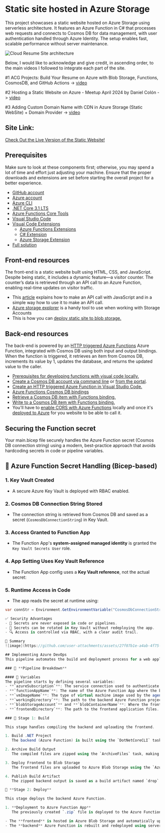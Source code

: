 # Static site hosted in Azure Storage

This project showcases a static website hosted on Azure Storage using serverless architecture. It features an Azure Function in C# that processes web requests and connects to Cosmos DB for data management, with user authentication handled through Azure Identity. The setup enables fast, scalable performance without server maintenance. 

![Cloud Resume Site architecture](https://github.com/user-attachments/assets/fc7b1e6e-0fd2-4cf5-84d2-35425d1094b5)

Below, I would like to acknowledge and give credit, in ascending order, to the main videos I followed to integrate each part of the site.

#1 ACG Projects: Build Your Resume on Azure with Blob Storage, Functions, CosmosDB, and GitHub Actions -> [video](https://youtu.be/ieYrBWmkfno) 

#2 Hosting a Static Website on Azure - Meetup April 2024 by Daniel Colón -> [video](https://www.youtube.com/watch?v=S921NkFFriM)

#3 Adding Custom Domain Name with CDN in Azure Storage (Static WebSite) + Domain Provider -> [video](https://www.youtube.com/watch?v=bVsmwv89vGE)

## Site Link:
[Check Out the Live Version of the Static Website!](https://www.routetothecloud.com/)

## Prerequisites
Make sure to look at these components first; otherwise, you may spend a lot of time and effort just adjusting your machine. Ensure that the proper downloads and extensions are set before starting the overall project for a better experience.

- [GitHub account](https://github.com/join)
- [Azure account](https://azure.microsoft.com/en-us/free)
- [Azure CLI](https://docs.microsoft.com/en-us/cli/azure/install-azure-cli)
- [.NET Core 3.1 LTS](https://dotnet.microsoft.com/download/dotnet/3.1)
- [Azure Functions Core Tools](https://docs.microsoft.com/en-us/azure/azure-functions/functions-run-local?tabs=macos%2Ccsharp%2Cbash#install-the-azure-functions-core-tools)
- [Visual Studio Code](https://code.visualstudio.com)
- [Visual Code Extensions](https://code.visualstudio.com/docs/introvideos/extend)
  - [Azure Functions Extensions](https://marketplace.visualstudio.com/items?itemName=ms-azuretools.vscode-azurefunctions)
  - [C# Extension](https://marketplace.visualstudio.com/items?itemName=ms-dotnettools.csharp)
  - [Azure Storage Extension](https://marketplace.visualstudio.com/items?itemName=ms-azuretools.vscode-azurestorage)
- [Full solution](https://github.com/ACloudGuru-Resources/acg-project-azure-resume)

## Front-end resources
The front-end is a static website built using HTML, CSS, and JavaScript. Despite being static, it includes a dynamic feature—a visitor counter. The counter’s data is retrieved through an API call to an Azure Function, enabling real-time updates on visitor traffic.

- This [article](https://www.digitalocean.com/community/tutorials/how-to-use-the-javascript-fetch-api-to-get-data) explains how to make an API call with JavaScript and in a simple way how to use it to make an API call.
- [Azure storage explorer](https://azure.microsoft.com/en-us/features/storage-explorer/) is a handy tool to use when working with Storage Accounts
- This is how you can [deploy static site to blob storage.](https://docs.microsoft.com/en-us/azure/storage/blobs/storage-blob-static-website-host)
  
## Back-end resources

The back-end is powered by an [HTTP triggered Azure Functions](https://docs.microsoft.com/en-us/azure/azure-functions/functions-bindings-http-webhook-trigger?tabs=csharp) Azure Function, integrated with Cosmos DB using both input and output bindings. When the function is triggered, it retrieves an item from Cosmos DB, increments its value by 1, updates the database, and returns the updated value to the caller.

- [Prerequisites for developing functions with visual code locally.](https://docs.microsoft.com/en-us/azure/azure-functions/create-first-function-vs-code-csharp)
- [Create a Cosmos DB account via command line](https://azure.microsoft.com/en-us/resources/templates/101-cosmosdb-free/) or [from the portal](https://docs.microsoft.com/en-us/azure/cosmos-db/create-cosmosdb-resources-portal).
- [Create an HTTP triggered Azure Function in Visual Studio Code.](https://docs.microsoft.com/en-us/azure/azure-functions/functions-develop-vs-code?tabs=csharp)
- [Azure Functions Cosmos DB bindings](https://docs.microsoft.com/en-us/azure/azure-functions/functions-bindings-cosmosdb-v2)
- [Retrieve a Cosmos DB item with Functions binding.](https://docs.microsoft.com/en-us/azure/azure-functions/functions-bindings-cosmosdb-v2-input?tabs=csharp)
- [Write to a Cosmos DB item with Functions binding.](https://docs.microsoft.com/en-us/azure/azure-functions/functions-bindings-cosmosdb-v2-output?tabs=csharp)
- You'll have to [enable CORS with Azure Functions](https://github.com/Azure/azure-functions-host/issues/1012) locally and once it's [deployed to Azure](https://docs.microsoft.com/en-us/azure/azure-functions/functions-how-to-use-azure-function-app-settings?tabs=portal#cors) for you website to be able to call it.

## Securing the Function secret
Your main.bicep file securely handles the Azure Function secret (Cosmos DB connection string) using a modern, best-practice approach that avoids hardcoding secrets in code or pipeline variables.

## 🔐 Azure Function Secret Handling (Bicep-based)

### 1. Key Vault Created
- A secure Azure Key Vault is deployed with RBAC enabled.

### 2. Cosmos DB Connection String Stored
- The connection string is retrieved from Cosmos DB and saved as a secret (`CosmosDbConnectionString`) in Key Vault.

### 3. Access Granted to Function App
- The Function App's **system-assigned managed identity** is granted the `Key Vault Secrets User` role.

### 4. App Setting Uses Key Vault Reference
- The Function App config uses a **Key Vault reference**, not the actual secret:

### 5. Runtime Access in Code
- The app reads the secret at runtime using:
```csharp
var connStr = Environment.GetEnvironmentVariable("CosmosDbConnectionString");

✅ Security Advantages
- 🔐 Secrets are never exposed in code or pipelines.
- 🔄 Secrets can be rotated in Key Vault without redeploying the app.
- 🔍 Access is controlled via RBAC, with a clear audit trail.

📌 Summary
![image](https://github.com/user-attachments/assets/27f07b1e-a4ab-4f75-93ab-f000f10f930f)

## Implementing Azure DevOps
This pipeline automates the build and deployment process for a web application consisting of two main parts: a backend Azure Function (written in .NET) and a static frontend hosted in Azure Blob Storage. The pipeline runs when changes are pushed to the `master` branch.

### 🔹 **Pipeline Breakdown**

#### 🔸 Variables
The pipeline starts by defining several variables:
- **`azureSubscription`**: The service connection used to authenticate and deploy resources in Azure.
- **`functionAppName`**: The name of the Azure Function App where the backend will be deployed.
- **`vmImageName`**: The type of virtual machine image used by the agent (in this case, `windows-latest`).
- **`workingDirectory`**: The path to the backend Azure Function project.
- **`blobStorageAccount`** and **`blobContainerName`**: Where the frontend static files will be uploaded.
- **`frontendDirectory`**: The path to the frontend application files.

### 🔹 Stage 1: Build

This stage handles compiling the backend and uploading the frontend.

1. Build .NET Project  
   The backend (Azure Function) is built using the `DotNetCoreCLI` task. The compiled output is saved in a `publish_output` directory.

2. Archive Build Output  
   The compiled files are zipped using the `ArchiveFiles` task, making them ready for deployment.

3. Deploy Frontend to Blob Storage  
   The frontend files are uploaded to Azure Blob Storage using the `AzureCLI` task, which runs a PowerShell script with the `az storage blob upload-batch` command.

4. Publish Build Artifact  
   The zipped backend output is saved as a build artifact named `drop` so it can be used in the next stage.

🔹 **Stage 2: Deploy**

This stage deploys the backend Azure Function.

1. **Deployment to Azure Function App**  
   The previously created `.zip` file is deployed to the Azure Function App (`fn6ic`) using the `AzureFunctionApp` task. The deployment only proceeds if the build stage succeeds.

- The **frontend** is hosted in Azure Blob Storage and automatically updated with each commit.
- The **backend** Azure Function is rebuilt and redeployed using serverless deployment via zip package.
